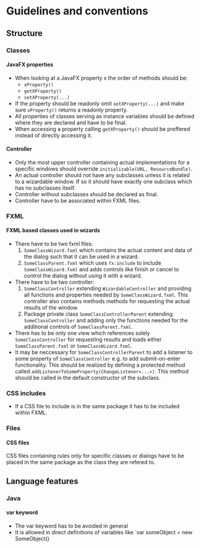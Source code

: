 # Guidelines and conventions

## Structure

### Classes
#### JavaFX properties
* When looking at a JavaFX property x the order of methods should be:
    * `xProperty()`
    * `getXProperty()`
    * `setXProperty(...)`
* If the property should be readonly omit `setXProperty(...)` and make sure `xProperty()` returns a readonly property.
* All properties of classes serving as instance variables should be defined where they are declared and have to be final.
* When accessing a property calling `getXProperty()` should be preffered instead of directly accessing it.
#### Controller
* Only the most upper controller containing actual implementations for a specific windows should override `initializable(URL, ResourceBundle)`.
* An actual controller should not have any subclasses unless it is related to a wizardable window. If so it should have exactly one subclass which has no subclasses itself.
* Controller without subclasses should be declared as final.
* Controller have to be associated within FXML files.

### FXML
#### FXML based classes used in wizards
* There have to be two fxml files:
    1. `SomeClassWizard.fxml` which contains the actual content and data of the dialog such that it can be used in a wizard.
    2. `SomeClassParent.fxml` which uses `fx:include` to include `SomeClassWizard.fxml` and adds controls like finish or cancel to control the dialog without using it with a wizard.
* There have to be two controller:
    1. `SomeClassController` extending `WizardableController` and providing all functions and properties needed by `SomeClassWizard.fxml`. This controller also contains methods methods for requesting the actual results of the window.
    2. Package private class `SomeClassControllerParent` extending `SomeClassController` and adding only the functions needed for the additional controls of `SomeClassParent.fxml`.
* There has to be only one view which references solely `SomeClassController` for requesting results and loads either `SomeClassParent.fxml` or `SomeClassWizard.fxml`.
* It may be neccessary for `SomeClassControllerParent` to add a listener to some property of `SomeClassController` e.g. to add submit-on-enter functionality. This should be realized by defining a protected method called `addListenerToSomeProperty(ChangeListener<...>)`. This method should be called in the default constructor of the subclass.
### CSS includes
* If a CSS file to include is in the same package it has to be included within FXML.

### Files
#### CSS files
CSS files containing rules only for specific classes or dialogs have to be placed in the same package as the class they are refered to.

## Language features

### Java
#### var keyword
* The var keyword has to be avoided in general
* It is allowed in direct definitions of variables like `var someObject = new SomeObject()
